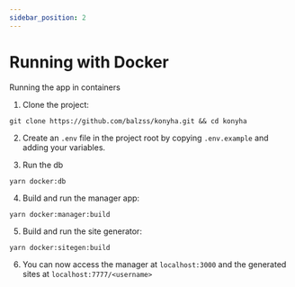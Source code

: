 ```yaml
---
sidebar_position: 2
---
```


# Running with Docker

Running the app in containers

1. Clone the project:

```
git clone https://github.com/balzss/konyha.git && cd konyha
```

2. Create an `.env` file in the project root by copying `.env.example` and adding your variables.

3. Run the db

```
yarn docker:db
```

4. Build and run the manager app:

```
yarn docker:manager:build
```

5. Build and run the site generator:

```
yarn docker:sitegen:build
```

6. You can now access the manager at `localhost:3000` and the generated sites at `localhost:7777/<username>`
